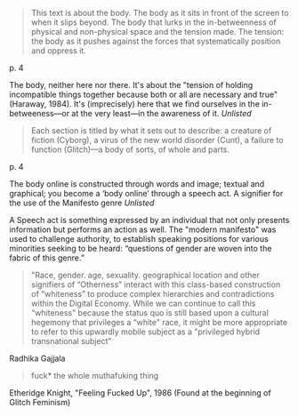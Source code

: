 >This text is about the body. The body as it sits in front of the screen to when it slips beyond. The body that lurks in the in-betweenness of physical and non-physical space and the tension made. The tension: the body as it pushes against the forces that systematically position and oppress it.

p. 4

The body, neither here nor there. It's about the "tension of holding incompatible things together because both or all are necessary and true" (Haraway, 1984). It's (imprecisely) here that we find ourselves in the in-betweeness—or at the very least—in the awareness of it. <i>Unlisted</i>

>Each section is titled by what it sets out to describe: a creature of fiction (Cyborg), a virus of the new world disorder (Cunt), a failure to function (Glitch)—a body of sorts, of whole and parts.

p. 4

The body online is constructed through words and image; textual and graphical; you become a ‘body online’ through a speech act. A signifier for the use of the Manifesto genre <i>Unlisted</i> 

A Speech act is something expressed by an individual that not only presents information but performs an action as well. The "modern manifesto" was used to challenge authority, to establish speaking positions for various minorities seeking to be heard: “questions of gender are woven into the fabric of this genre.”

>"Race, gender. age, sexuality. geographical location and other signifiers of “Otherness” interact with this class-based construction of “whiteness” to produce complex hierarchies and contradictions within the Digital Economy. While we can continue to call this “whiteness" because the status quo is still based upon a cultural hegemony that privileges a “white" race, it might be more appropriate to refer to this upwardly mobile subject as a "privileged hybrid transnational subject” 
>
Radhika Gajjala 

>fuck*
>the whole muthafuking thing
>
Etheridge Knight, "Feeling Fucked Up", 1986 (Found at the beginning of Glitch Feminism)
